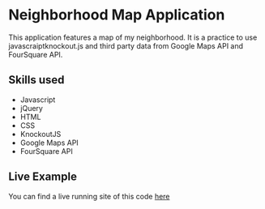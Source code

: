 # Neighborhood Map Application
This application features a map of my neighborhood. It is a practice to use javascraiptknockout.js and third party data from Google Maps API and FourSquare API.
## Skills used
- Javascript
- jQuery
- HTML
- CSS
- KnockoutJS
- Google Maps API
- FourSquare API

## Live Example
You can find a live running site of this code [here](https://brucepang.github.io/neighborhood-map/)